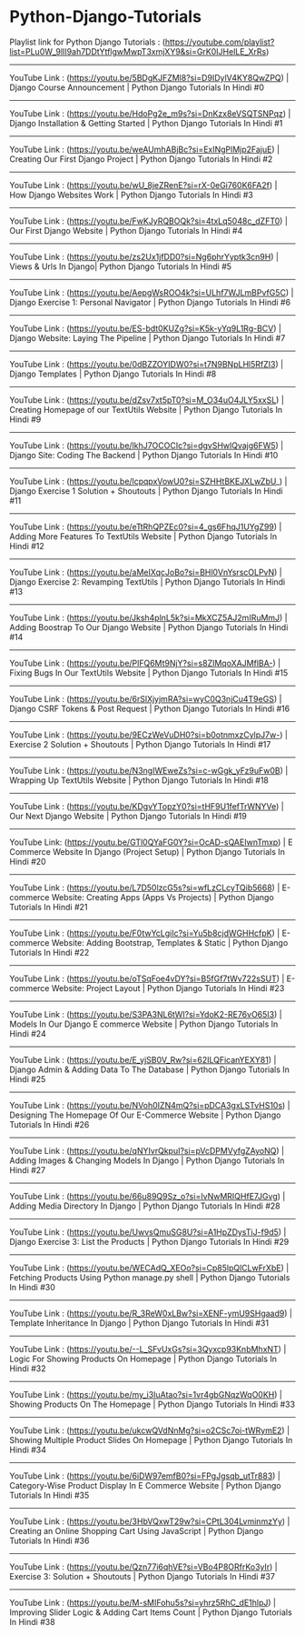 # Python-Django-Tutorials      
Playlist link for Python Django Tutorials : (https://youtube.com/playlist?list=PLu0W_9lII9ah7DDtYtflgwMwpT3xmjXY9&si=GrK0IJHelLE_XrRs)
________________________________________________________________________________________________________________________________________________
YouTube Link : (https://youtu.be/5BDgKJFZMl8?si=D9IDylV4KY8QwZPQ) | Django Course Announcement | Python Django Tutorials In Hindi #0
________________________________________________________________________________________________________________________________________________
YouTube Link : (https://youtu.be/HdoPg2e_m9s?si=DnKzx8eVSQTSNPqz) | Django Installation & Getting Started | Python Django Tutorials In Hindi #1
________________________________________________________________________________________________________________________________________________
YouTube Link : (https://youtu.be/weAUmhABjBc?si=ExINgPlMjp2FajuE) | Creating Our First Django Project | Python Django Tutorials In Hindi #2
________________________________________________________________________________________________________________________________________________
YouTube Link : (https://youtu.be/wU_8jeZRenE?si=rX-0eGi760K6FA2f) | How Django Websites Work | Python Django Tutorials In Hindi #3
________________________________________________________________________________________________________________________________________________
YouTube Link : (https://youtu.be/FwKJyRQBOQk?si=4txLq5048c_dZFT0) | Our First Django Website | Python Django Tutorials In Hindi #4
________________________________________________________________________________________________________________________________________________
YouTube Link : (https://youtu.be/zs2Ux1jfDD0?si=Ng6phrYyptk3cn9H) | Views & Urls In Django| Python Django Tutorials In Hindi #5
________________________________________________________________________________________________________________________________________________
YouTube Link : (https://youtu.be/AepgWsROO4k?si=ULhf7WJLmBPvfG5C) | Django Exercise 1: Personal Navigator | Python Django Tutorials In Hindi #6
________________________________________________________________________________________________________________________________________________
YouTube Link : (https://youtu.be/ES-bdt0KUZg?si=K5k-yYq9L1Rg-BCV) | Django Website: Laying The Pipeline | Python Django Tutorials In Hindi #7
________________________________________________________________________________________________________________________________________________
YouTube Link : (https://youtu.be/0dBZZOYIDW0?si=t7N9BNpLHl5RfZI3) | Django Templates | Python Django Tutorials In Hindi #8 
_____________________________________________________________________________________________________________________________________________________
YouTube Link : (https://youtu.be/dZsv7xt5pT0?si=M_O34uO4JLY5xxSL) | Creating Homepage of our TextUtils Website | Python Django Tutorials In Hindi #9
_____________________________________________________________________________________________________________________________________________________
YouTube Link : (https://youtu.be/lkhJ7OCOCIc?si=dgvSHwlQvajg6FW5) | Django Site: Coding The Backend | Python Django Tutorials In Hindi #10
_____________________________________________________________________________________________________________________________________________________
YouTube Link : (https://youtu.be/lcpqpxVowU0?si=SZHHtBKEJXLwZbU_) | Django Exercise 1 Solution + Shoutouts | Python Django Tutorials In Hindi #11
_____________________________________________________________________________________________________________________________________________________
YouTube Link : (https://youtu.be/eTtRhQPZEc0?si=4_gs6FhqJ1UYgZ99) | Adding More Features To TextUtils Website | Python Django Tutorials In Hindi #12
_____________________________________________________________________________________________________________________________________________________
YouTube Link : (https://youtu.be/aMeIXqcJoBo?si=BHl0VnYsrscOLPvN) | Django Exercise 2: Revamping TextUtils | Python Django Tutorials In Hindi #13
_____________________________________________________________________________________________________________________________________________________
YouTube Link : (https://youtu.be/Jksh4plnL5k?si=MkXCZ5AJ2mIRuMmJ) | Adding Boostrap To Our Django Website | Python Django Tutorials In Hindi #14
_____________________________________________________________________________________________________________________________________________________
YouTube Link : (https://youtu.be/PlFQ6Mt9NjY?si=s8ZIMqoXAJMflBA-) | Fixing Bugs In Our TextUtils Website | Python Django Tutorials In Hindi #15
_____________________________________________________________________________________________________________________________________________________
YouTube Link : (https://youtu.be/6rSlXjyjmRA?si=wyC0Q3njCu4T9eGS) | Django CSRF Tokens & Post Request | Python Django Tutorials In Hindi #16
_____________________________________________________________________________________________________________________________________________________
YouTube Link : (https://youtu.be/9ECzWeVuDH0?si=b0otnmxzCylpJ7w-) | Exercise 2 Solution + Shoutouts | Python Django Tutorials In Hindi #17
_____________________________________________________________________________________________________________________________________________________
YouTube Link : (https://youtu.be/N3ngIWEweZs?si=c-wGgk_yFz9uFw0B) | Wrapping Up TextUtils Website | Python Django Tutorials In Hindi #18
_____________________________________________________________________________________________________________________________________________________
YouTube Link : (https://youtu.be/KDgvYTopzY0?si=tHF9U1fefTrWNYVe) | Our Next Django Website | Python Django Tutorials In Hindi #19
_________________________________________________________________________________________________________________________________________________________
YouTube Link: (https://youtu.be/GTl0QYaFG0Y?si=OcAD-sQAEIwnTmxp)  | E Commerce Website In Django (Project Setup) | Python Django Tutorials In Hindi #20
_________________________________________________________________________________________________________________________________________________________________
YouTube Link : (https://youtu.be/L7D50lzcG5s?si=wfLzCLcyTQib5668) | E-commerce Website: Creating Apps (Apps Vs Projects) | Python Django Tutorials In Hindi #21
____________________________________________________________________________________________________________________________________________________________________
YouTube Link : (https://youtu.be/F0twYcLgiIc?si=Yu5b8cjdWGHHcfpK) | E-commerce Website: Adding Bootstrap, Templates & Static | Python Django Tutorials In Hindi #22
____________________________________________________________________________________________________________________________________________________________________
YouTube Link : (https://youtu.be/oTSqFoe4vDY?si=B5fGf7tWv722sSUT) | E-commerce Website: Project Layout | Python Django Tutorials In Hindi #23
____________________________________________________________________________________________________________________________________________________________________
YouTube Link : (https://youtu.be/S3PA3NL6tWI?si=YdoK2-RE76vO65I3) | Models In Our Django E commerce Website | Python Django Tutorials In Hindi #24
____________________________________________________________________________________________________________________________________________________________________
YouTube Link : (https://youtu.be/E_yjSB0V_Rw?si=62ILQFicanYEXY81) | Django Admin & Adding Data To The Database | Python Django Tutorials In Hindi #25
____________________________________________________________________________________________________________________________________________________________________
YouTube Link : (https://youtu.be/NVoh0IZN4mQ?si=pDCA3gxLSTvHS10s) | Designing The Homepage Of Our E-Commerce Website | Python Django Tutorials In Hindi #26
____________________________________________________________________________________________________________________________________________________________________
YouTube Link : (https://youtu.be/qNYIvrQkpuI?si=pVcDPMVyfgZAyoNQ) | Adding Images & Changing Models In Django | Python Django Tutorials In Hindi #27
____________________________________________________________________________________________________________________________________________________________________
YouTube Link : (https://youtu.be/66u89Q9Sz_o?si=IvNwMRIQHfE7JGvg) | Adding Media Directory In Django | Python Django Tutorials In Hindi #28
____________________________________________________________________________________________________________________________________________________________________
YouTube Link : (https://youtu.be/UwvsQmuSG8U?si=A1HpZDysTiJ-f9d5) | Django Exercise 3: List the Products | Python Django Tutorials In Hindi #29
____________________________________________________________________________________________________________________________________________________________________
YouTube Link : (https://youtu.be/WECAdQ_XEOo?si=Cp85lpQlCLwFrXbE) | Fetching Products Using Python manage.py shell | Python Django Tutorials In Hindi #30
____________________________________________________________________________________________________________________________________________________________________
YouTube Link : (https://youtu.be/R_3ReW0xLBw?si=XENF-ymU9SHgaad9) | Template Inheritance In Django | Python Django Tutorials In Hindi #31
____________________________________________________________________________________________________________________________________________________________________
YouTube Link : (https://youtu.be/--L_SFvUxGs?si=3Qyxcp93KnbMhxNT) | Logic For Showing Products On Homepage | Python Django Tutorials In Hindi #32
____________________________________________________________________________________________________________________________________________________________________
YouTube Link : (https://youtu.be/my_i3IuAtao?si=1vr4gbGNqzWqO0KH) | Showing Products On The Homepage | Python Django Tutorials In Hindi #33
____________________________________________________________________________________________________________________________________________________________________
YouTube Link : (https://youtu.be/ukcwQVdNnMg?si=o2CSc7oi-tWRymE2) | Showing Multiple Product Slides On Homepage | Python Django Tutorials In Hindi #34 
____________________________________________________________________________________________________________________________________________________________________
YouTube Link : (https://youtu.be/6iDW97emfB0?si=FPgJgsqb_utTr883) | Category-Wise Product Display In E Commerce Website | Python Django Tutorials In Hindi #35
____________________________________________________________________________________________________________________________________________________________________
YouTube Link : (https://youtu.be/3HbVQxwT29w?si=CPtL304LvminmzYy) | Creating an Online Shopping Cart Using JavaScript | Python Django Tutorials In Hindi #36
____________________________________________________________________________________________________________________________________________________________________
YouTube Link : (https://youtu.be/Qzn77i6qhVE?si=VBo4P8ORfrKo3yIr) | Exercise 3: Solution + Shoutouts | Python Django Tutorials In Hindi #37
____________________________________________________________________________________________________________________________________________________________________
YouTube Link : (https://youtu.be/M-sMIFohu5s?si=yhrz5RhC_dE1hlpJ) | Improving Slider Logic & Adding Cart Items Count | Python Django Tutorials In Hindi #38
